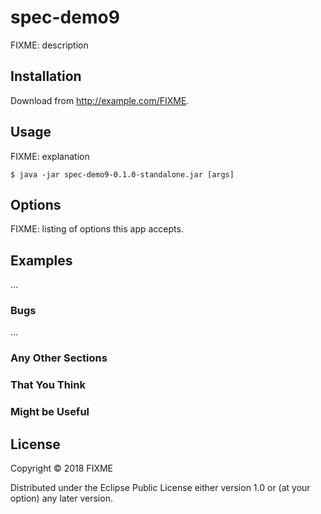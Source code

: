 # spec-demo9

FIXME: description

## Installation

Download from http://example.com/FIXME.

## Usage

FIXME: explanation

    $ java -jar spec-demo9-0.1.0-standalone.jar [args]

## Options

FIXME: listing of options this app accepts.

## Examples

...

### Bugs

...

### Any Other Sections
### That You Think
### Might be Useful

## License

Copyright © 2018 FIXME

Distributed under the Eclipse Public License either version 1.0 or (at
your option) any later version.
